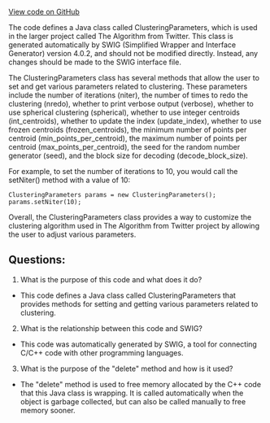 [View code on GitHub](https://github.com/misbahsy/the-algorithm/ann/src/main/java/com/twitter/ann/faiss/swig/ClusteringParameters.java)

The code defines a Java class called ClusteringParameters, which is used in the larger project called The Algorithm from Twitter. This class is generated automatically by SWIG (Simplified Wrapper and Interface Generator) version 4.0.2, and should not be modified directly. Instead, any changes should be made to the SWIG interface file.

The ClusteringParameters class has several methods that allow the user to set and get various parameters related to clustering. These parameters include the number of iterations (niter), the number of times to redo the clustering (nredo), whether to print verbose output (verbose), whether to use spherical clustering (spherical), whether to use integer centroids (int_centroids), whether to update the index (update_index), whether to use frozen centroids (frozen_centroids), the minimum number of points per centroid (min_points_per_centroid), the maximum number of points per centroid (max_points_per_centroid), the seed for the random number generator (seed), and the block size for decoding (decode_block_size).

For example, to set the number of iterations to 10, you would call the setNiter() method with a value of 10:

```
ClusteringParameters params = new ClusteringParameters();
params.setNiter(10);
```

Overall, the ClusteringParameters class provides a way to customize the clustering algorithm used in The Algorithm from Twitter project by allowing the user to adjust various parameters.
## Questions: 
 1. What is the purpose of this code and what does it do?
- This code defines a Java class called ClusteringParameters that provides methods for setting and getting various parameters related to clustering.
2. What is the relationship between this code and SWIG?
- This code was automatically generated by SWIG, a tool for connecting C/C++ code with other programming languages.
3. What is the purpose of the "delete" method and how is it used?
- The "delete" method is used to free memory allocated by the C++ code that this Java class is wrapping. It is called automatically when the object is garbage collected, but can also be called manually to free memory sooner.